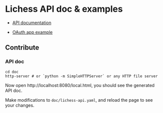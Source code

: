 # Lichess API doc & examples

- [API documentation](https://lichess.org/api)

- [OAuth app example](https://github.com/lichess-org/api/tree/master/example/oauth)

## Contribute

### API doc

```shell
cd doc
http-server # or `python -m SimpleHTTPServer` or any HTTP file server
```

Now open http://localhost:8080/local.html, you should see the generated API doc.

Make modifications to `doc/lichess-api.yaml`, and reload the page to see your changes.
